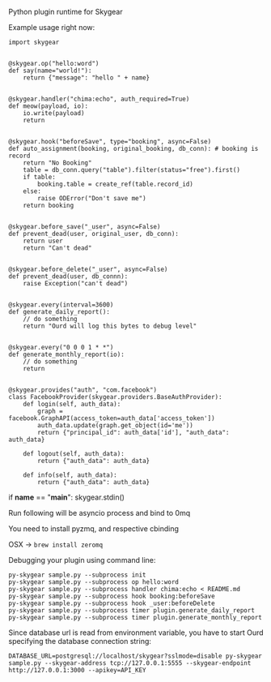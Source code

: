 Python plugin runtime for Skygear

Example usage right now:

```
import skygear


@skygear.op("hello:word")
def say(name="world!"):
    return {"message": "hello " + name}


@skygear.handler("chima:echo", auth_required=True)
def meow(payload, io):
    io.write(payload)
    return


@skygear.hook("beforeSave", type="booking", async=False)
def auto_assignment(booking, original_booking, db_conn): # booking is record
    return "No Booking"
    table = db_conn.query("table").filter(status="free").first()
    if table:
        booking.table = create_ref(table.record_id)
    else:
        raise ODError("Don't save me")
    return booking


@skygear.before_save("_user", async=False)
def prevent_dead(user, original_user, db_conn):
    return user
    return "Can't dead"


@skygear.before_delete("_user", async=False)
def prevent_dead(user, db_connn):
    raise Exception("can't dead")


@skygear.every(interval=3600)
def generate_daily_report():
    // do something
    return "Ourd will log this bytes to debug level"


@skygear.every("0 0 0 1 * *")
def generate_monthly_report(io):
    // do something
    return


@skygear.provides("auth", "com.facebook")
class FacebookProvider(skygear.providers.BaseAuthProvider):
    def login(self, auth_data):
        graph = facebook.GraphAPI(access_token=auth_data['access_token'])
        auth_data.update(graph.get_object(id='me'))
        return {"principal_id": auth_data['id'], "auth_data": auth_data}

    def logout(self, auth_data):
        return {"auth_data": auth_data}

    def info(self, auth_data):
        return {"auth_data": auth_data}

```

if __name__ == "__main__":
    skygear.stdin()

Run following will be asyncio process and bind to 0mq

You need to install pyzmq, and respective cbinding


OSX -> `brew install zeromq`

Debugging your plugin using command line:

```
py-skygear sample.py --subprocess init
py-skygear sample.py --subprocess op hello:word
py-skygear sample.py --subprocess handler chima:echo < README.md
py-skygear sample.py --subprocess hook booking:beforeSave
py-skygear sample.py --subprocess hook _user:beforeDelete
py-skygear sample.py --subprocess timer plugin.generate_daily_report
py-skygear sample.py --subprocess timer plugin.generate_monthly_report
```

Since database url is read from environment variable, you have to start Ourd specifying the database connection string:

```
DATABASE_URL=postgresql://localhost/skygear?sslmode=disable py-skygear sample.py --skygear-address tcp://127.0.0.1:5555 --skygear-endpoint http://127.0.0.1:3000 --apikey=API_KEY
```
